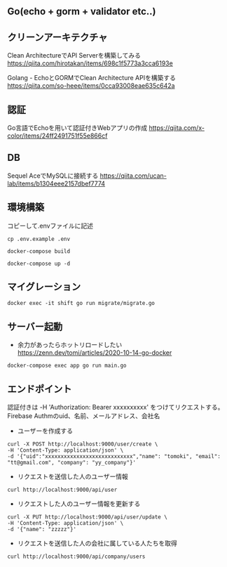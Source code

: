 ## Go(echo + gorm + validator etc..)

## クリーンアーキテクチャ
Clean ArchitectureでAPI Serverを構築してみる
https://qiita.com/hirotakan/items/698c1f5773a3cca6193e

Golang - EchoとGORMでClean Architecture APIを構築する
https://qiita.com/so-heee/items/0cca93008eae635c642a

## 認証

Go言語でEchoを用いて認証付きWebアプリの作成
https://qiita.com/x-color/items/24ff2491751f55e866cf

## DB

Sequel AceでMySQLに接続する
https://qiita.com/ucan-lab/items/b1304eee2157dbef7774

## 環境構築

コピーして.envファイルに記述
```
cp .env.example .env
```

```
docker-compose build
```

```
docker-compose up -d
```

## マイグレーション

```
docker exec -it shift go run migrate/migrate.go
```

## サーバー起動
* 余力があったらホットリロードしたい
https://zenn.dev/tomi/articles/2020-10-14-go-docker

```
docker-compose exec app go run main.go
```

## エンドポイント
認証付きは -H 'Authorization: Bearer xxxxxxxxxx' をつけてリクエストする。Firebase Authmのuid、名前、メールアドレス、会社名

* ユーザーを作成する
```
curl -X POST http://localhost:9000/user/create \
-H 'Content-Type: application/json' \
-d '{"uid":"xxxxxxxxxxxxxxxxxxxxxxxxxxxx","name": "tomoki", "email": "tt@gmail.com", "company": "yy_company"}'
```

* リクエストを送信した人のユーザー情報
```
curl http://localhost:9000/api/user
```

* リクエストした人のユーザー情報を更新する
```
curl -X PUT http://localhost:9000/api/user/update \
-H 'Content-Type: application/json' \
-d '{"name": "zzzzz"}'
```

* リクエストを送信した人の会社に属している人たちを取得
```
curl http://localhost:9000/api/company/users
```